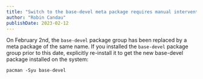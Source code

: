 ```yaml
---
title: "Switch to the base-devel meta package requires manual intervention"
author: "Robin Candau"
publishDate: 2023-02-12
---
```


On February 2nd, the `base-devel` package group has been replaced by a meta package of the same name.
If you installed the `base-devel` package group prior to this date, explicitly re-install it to get the new base-devel package installed on the system:

`pacman -Syu base-devel`
